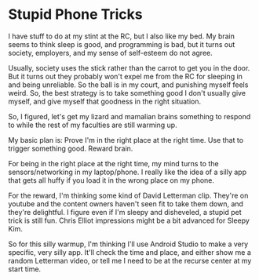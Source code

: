 # Stupid Phone Tricks

I have stuff to do at my stint at the RC, but I also like my bed.  My brain seems to think sleep is good, and programming is bad, but it turns out society, employers, and my sense of self-esteem do not agree.

Usually, society uses the stick rather than the carrot to get you in the door.  But it turns out they probably won't expel me from the RC for sleeping in and being unreliable.  So the ball is in my court, and punishing myself feels weird.  So, the best strategy is to take something good I don't usually give myself, and give myself that goodness in the right situation.

So, I figured, let's get my lizard and mamalian brains something to respond to while the rest of my faculties are still warming up.

My basic plan is: Prove I'm in the right place at the right time.  Use that to trigger something good.  Reward brain.

For being in the right place at the right time, my mind turns to the sensors/networking in my laptop/phone.  I really like the idea of a silly app that gets all huffy if you load it in the wrong place on my phone.

For the reward, I'm thinking some kind of David Letterman clip.  They're on youtube and the content owners haven't seen fit to take them down, and they're delightful.  I figure even if I'm sleepy and disheveled, a stupid pet trick is still fun.  Chris Elliot impressions might be a bit advanced for Sleepy Kim.

So for this silly warmup, I'm thinking I'll use Android Studio to make a very specific, very silly app.  It'll check the time and place, and either show me a random Letterman video, or tell me I need to be at the recurse center at my start time.
